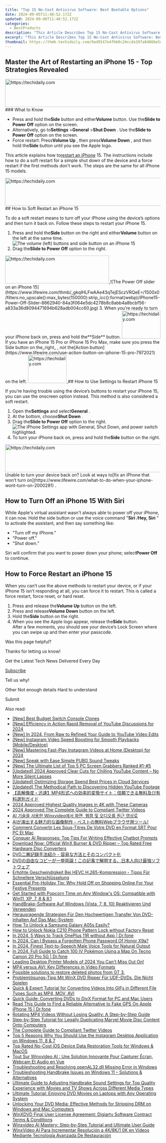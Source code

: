 ```yaml
---
title: "Top 15 No-Cost Antivirus Software: Best Bootable Options"
date: 2024-09-05T11:48:52.172Z
updated: 2024-09-06T11:48:52.172Z
categories:
  - BestProducts
description: "This Article Describes Top 15 No-Cost Antivirus Software: Best Bootable Options"
excerpt: "This Article Describes Top 15 No-Cost Antivirus Software: Best Bootable Options"
thumbnail: https://thmb.techidaily.com/9ad9147e4fbb8c24ccda197a0486be5c1d9c044a46c11534bd2a1352ab33e591.png
---
```


## Master the Art of Restarting an iPhone 15 - Top Strategies Revealed
<!-- affiliate ads begin -->
<a href="https://aligracehair.sjv.io/c/5597632/2135361/19272" target="_top" id="2135361">
  <img src="//a.impactradius-go.com/display-ad/19272-2135361" border="0" alt="https://techidaily.com" width="728" height="90"/>
</a>
<img height="0" width="0" src="https://aligracehair.sjv.io/i/5597632/2135361/19272" style="position:absolute;visibility:hidden;" border="0" />
<!-- affiliate ads end -->
### What to Know

* Press and hold the**Side** button and either**Volume** button. Use the**Slide to Power Off** option on the screen.
* Alternatively, go to**Settings** \>**General** \>**Shut Down** . Use the**Slide to Power Off** option on the screen.
* Force restart: Press**Volume Up** , then press**Volume Down** , and then hold the**Side** button until you see the Apple logo.

 This article explains how to[restart an iPhone](https://www.lifewire.com/how-to-restart-iphone-2000288) 15\. The instructions include how to do a soft restart for a simple shut down of the device and a force restart if the first methods don't work. The steps are the same for all iPhone 15 models.

<!-- affiliate ads begin -->
<a href="https://appsumo.8odi.net/c/5597632/2132162/7443" target="_top" id="2132162">
  <img src="//a.impactradius-go.com/display-ad/7443-2132162" border="0" alt="https://techidaily.com" width="728" height="90"/>
</a>
<img height="0" width="0" src="https://appsumo.8odi.net/i/5597632/2132162/7443" style="position:absolute;visibility:hidden;" border="0" />
<!-- affiliate ads end -->
## How to Soft Restart an iPhone 15

 To do a soft restart means to turn off your iPhone using the device’s options and then turn it back on. Follow these steps to restart your iPhone 15.

1. Press and hold the**Side** button on the right and either**Volume** button on the left at the same time.  
![The volume (left) buttons and side button on an iPhone 15](https://www.lifewire.com/thmb/TmHUOU_P6SpM3wMTkgaBlQ6knbg=/1500x0/filters:no_upscale():max_bytes(150000):strip_icc():format(webp)/Side-and-Volume-buttons-on-iPhone-15-Pro-ce7f29a6f4bb4cf3bb66ea8b0b928ba3.jpg)
2. Drag the**Slide to Power Off** option to the right.  
<!-- affiliate ads begin -->
<a href="https://aligracehair.sjv.io/c/5597632/2135416/19272" target="_top" id="2135416">
  <img src="//a.impactradius-go.com/display-ad/19272-2135416" border="0" alt="https://techidaily.com" width="336" height="90"/>
</a>
<img height="0" width="0" src="https://aligracehair.sjv.io/i/5597632/2135416/19272" style="position:absolute;visibility:hidden;" border="0" />
<!-- affiliate ads end -->
![The Power Off slider on an iPhone 15](https://www.lifewire.com/thmb/_gkqlHLFwAAe43qTejESczVRQeE=/1500x0/filters:no_upscale():max_bytes(150000):strip_icc():format(webp)/iPhone15-Power-Off-Slider-8662940-84a3f064e5dc4278b8c8abb4a8bcbf56-a833a36d8094471694b628adb004cc60.jpg)
3. When you’re ready to turn your iPhone back on, press and hold the**Side** button.  
<!-- affiliate ads begin -->
<a href="https://aligracehair.sjv.io/c/5597632/2115927/19272" target="_top" id="2115927">
  <img src="//a.impactradius-go.com/display-ad/19272-2115927" border="0" alt="https://techidaily.com" width="125" height="90"/>
</a>
<img height="0" width="0" src="https://aligracehair.sjv.io/i/5597632/2115927/19272" style="position:absolute;visibility:hidden;" border="0" />
<!-- affiliate ads end -->
 If you have an iPhone 15 Pro or iPhone 15 Pro Max, make sure you press the Side button on the_right_ , not the[Action button](https://www.lifewire.com/use-action-button-on-iphone-15-pro-7972021) on the left.

<!-- affiliate ads begin -->
<a href="https://aligracehair.sjv.io/c/5597632/2115911/19272" target="_top" id="2115911">
  <img src="//a.impactradius-go.com/display-ad/19272-2115911" border="0" alt="https://techidaily.com" width="125" height="90"/>
</a>
<img height="0" width="0" src="https://aligracehair.sjv.io/i/5597632/2115911/19272" style="position:absolute;visibility:hidden;" border="0" />
<!-- affiliate ads end -->
## How to Use Settings to Restart iPhone 15

 If you’re having trouble using the device’s buttons to restart your iPhone 15, you can use the onscreen option instead. This method is also considered a soft restart.

1. Open the**Settings** and select**General** .
2. At the bottom, choose**Shut Down** .
3. Drag the**Slide to Power Off** option to the right.  
![The iPhone Settings app with General, Shut Down, and power switch highlighted.](https://www.lifewire.com/thmb/qkqSasRdubWydWHUBG5CkQeJstI=/1500x0/filters:no_upscale():max_bytes(150000):strip_icc():format(webp)/Turn-Of-iPhone-15-Pro-in-Settings-6be83e8413504c42b9bc2f146153f7da.jpg)
4. To turn your iPhone back on, press and hold the**Side** button on the right.  
<!-- affiliate ads begin -->
<a href="https://united.elfm.net/c/5597632/2139563/4704" target="_top" id="2139563">
  <img src="//a.impactradius-go.com/display-ad/4704-2139563" border="0" alt="https://techidaily.com" width="728" height="90"/>
</a>
<img height="0" width="0" src="https://united.elfm.net/i/5597632/2139563/4704" style="position:absolute;visibility:hidden;" border="0" />
<!-- affiliate ads end -->
 Unable to turn your device back on? Look at ways to[fix an iPhone that won’t turn on](https://www.lifewire.com/what-to-do-when-your-iphone-wont-turn-on-2000281) .

## How to Turn Off an iPhone 15 With Siri

 While Apple's virtual assistant wasn't always able to power off your iPhone, it can now. Hold the side button or use the voice command "**Siri** /**Hey, Siri** " to activate the assistant, and then say something like:

* "Turn off my iPhone."
* "Power off."
* "Shut down."

 Siri will confirm that you want to power down your phone; select**Power Off** to continue.

## How to Force Restart an iPhone 15

 When you can’t use the above methods to restart your device, or if your iPhone 15 isn’t responding at all, you can force it to restart. This is called a force restart, force reset, or hard reset.

1. Press and release the**Volume Up** button on the left.
2. Press and release**Volume Down** button on the left.
3. Hold the**Side** button on the right.
4. When you see the Apple logo appear, release the**Side** button.  
 After a few moments, you should see your device’s Lock Screen where you can swipe up and then enter your passcode.

Was this page helpful?

Thanks for letting us know!

 Get the Latest Tech News Delivered Every Day

[Subscribe](https://www.lifewire.com/#)

Tell us why!

 Other  Not enough details  Hard to understand

 Submit

<ins class="adsbygoogle"
     style="display:block"
     data-ad-format="autorelaxed"
     data-ad-client="ca-pub-7571918770474297"
     data-ad-slot="1223367746"></ins>



<ins class="adsbygoogle"
     style="display:block"
     data-ad-client="ca-pub-7571918770474297"
     data-ad-slot="8358498916"
     data-ad-format="auto"
     data-full-width-responsive="true"></ins>

<span class="atpl-alsoreadstyle">Also read:</span>
<div><ul>
<li><a href="https://screen-video-capture.techidaily.com/new-best-budget-switch-console-clones/"><u>[New] Best Budget Switch Console Clones</u></a></li>
<li><a href="https://facebook-record-videos.techidaily.com/new-efficiency-in-action-rapid-removal-of-youtube-discussions-for-2024/"><u>[New] Efficiency in Action  Rapid Removal of YouTube Discussions for 2024</u></a></li>
<li><a href="https://eaxpv-info.techidaily.com/new-in-2024-from-raw-to-refined-your-guide-to-youtube-video-edits/"><u>[New] In 2024, From Raw to Refined  Your Guide to YouTube Video Edits</u></a></li>
<li><a href="https://instagram-videos.techidaily.com/new-instagram-video-speed-boosting-for-smooth-playbacks-mobiledesktop/"><u>[New] Instagram Video Speed Boosting for Smooth Playbacks (Mobile/Desktop)</u></a></li>
<li><a href="https://instagram-video-recordings.techidaily.com/new-mastering-fast-play-instagram-videos-at-home-desktop-for-2024/"><u>[New] Mastering Fast-Play Instagram Videos at Home (Desktop) for 2024</u></a></li>
<li><a href="https://fox-access.techidaily.com/new-speak-with-ease-simple-pubg-sound-tweaks/"><u>[New] Speak with Ease  Simple PUBG Sound Tweaks</u></a></li>
<li><a href="https://visual-screen-recording.techidaily.com/new-the-ultimate-list-of-top-5-pc-screen-grabbers-ranked-1-5/"><u>[New] The Ultimate List of Top 5 PC Screen Grabbers Ranked #1-#5</u></a></li>
<li><a href="https://facebook-video-content.techidaily.com/updated-2024-approved-clear-cuts-for-chilling-youtube-content-no-more-silent-lapses/"><u>[Updated] 2024 Approved  Clear Cuts for Chilling YouTube Content – No More Silent Lapses</u></a></li>
<li><a href="https://extra-approaches.techidaily.com/updated-optimizing-storage-spend-best-prices-in-cloud-services/"><u>[Updated] Optimizing Storage Spend  Best Prices in Cloud Services</u></a></li>
<li><a href="https://facebook-video-share.techidaily.com/updated-the-methodical-path-to-discovering-hidden-youtube-footage/"><u>[Updated] The Methodical Path to Discovering Hidden YouTube Footage</u></a></li>
<li><a href="https://techtrends.techidaily.com/1725290609837-mp4/"><u>【高解像度・迅速】MP4形式への効率的変換サイト：信頼できる無料及び有料選別ガイド</u></a></li>
<li><a href="https://article-tips.techidaily.com/2024-approved-highest-quality-images-in-4k-with-these-cameras/"><u>2024 Approved  Highest Quality Images in 4K with These Cameras</u></a></li>
<li><a href="https://twitter-videos.techidaily.com/2024-approved-the-complete-guide-to-compliant-twitter-videos/"><u>2024 Approved  The Complete Guide to Compliant Twitter Videos</u></a></li>
<li><a href="https://techtrends.techidaily.com/1725286183127-ai-winxvideo/"><u>AI 기술을 사용한 Winxvideo에서 화면, 웹캠 및 오디오를 원근 영상로</u></a></li>
<li><a href="https://techtrends.techidaily.com/ai-web/"><u>AIが演出する魅力的な画像制作 - ベストの無料Webブラウザ用ツール!</u></a></li>
<li><a href="https://techtrends.techidaily.com/comment-convertir-les-sous-titres-de-votre-dvd-en-format-srt-pour-pc-et-mac/"><u>Comment Convertir Les Sous-Titres De Votre DVD en Format SRT Pour PC Et Mac</u></a></li>
<li><a href="https://tech-savvy.techidaily.com/conquer-ai-responses-top-tips-for-writing-effective-chatbot-prompts/"><u>Conquer AI Responses: Top Tips For Writing Effective Chatbot Prompts</u></a></li>
<li><a href="https://techtrends.techidaily.com/download-now-official-winx-burner-and-dvd-ripper-top-rated-free-hardware-disc-converters/"><u>Download Now: Official WinX Burner & DVD Ripper – Top Rated Free Hardware Disc Converters</u></a></li>
<li><a href="https://techtrends.techidaily.com/1725287253989-dvd/"><u>DVD二層記録手法紹介 - 容易な方法とそのコンパクト化</u></a></li>
<li><a href="https://techtrends.techidaily.com/1725288912186-dvd/"><u>DVDの自由なコピーが一挙両論！この記事で解明する、日本人向け最強ソフトウェア</u></a></li>
<li><a href="https://techtrends.techidaily.com/erhohte-geschwindigkeit-bei-hevc-h265-kompression-tipps-fur-schnellere-verschlusselung/"><u>Erhöhte Geschwindigkeit Bei HEVC H.265-Kompression - Tipps Für Schnellere Verschlüsselung</u></a></li>
<li><a href="https://techtrends.techidaily.com/essential-pre-holiday-tip-why-hold-off-on-shopping-online-for-your-festive-presents/"><u>Essential Pre-Holiday Tip: Why Hold Off on Shopping Online For Your Festive Presents</u></a></li>
<li><a href="https://techtrends.techidaily.com/get-started-with-popcorn-time-on-any-windows-os-compatible-with-win11-xp-7-8-and-81/"><u>Get Started with Popcorn Time on Any Window's OS: Compatible with Win11, XP, 7, 8 & 8.1</u></a></li>
<li><a href="https://techtrends.techidaily.com/handbrake-software-auf-windows-vista-7-8-10-reaktivieren-und-verwenden/"><u>HandBrake-Software Auf Windows (Vista, 7, 8, 10) Reaktivieren Und Verwenden</u></a></li>
<li><a href="https://techtrends.techidaily.com/herausragende-strategien-fur-den-hochwertigen-transfer-von-dvd-inhalten-auf-das-mac-system/"><u>Herausragende Strategien Für Den Hochwertigen Transfer Von DVD-Inhalten Auf Das Mac-System</u></a></li>
<li><a href="https://android-unlock.techidaily.com/how-to-unlock-a-samsung-galaxy-a05s-easily-by-drfone-android/"><u>How To Unlock a Samsung Galaxy A05s Easily?</u></a></li>
<li><a href="https://easy-unlock-android.techidaily.com/how-to-unlock-nokia-c210-phone-pattern-lock-without-factory-reset-by-drfone-android/"><u>How to Unlock Nokia C210 Phone Pattern Lock without Factory Reset</u></a></li>
<li><a href="https://android-location-track.techidaily.com/in-2024-5-ways-to-track-oneplus-11r-without-app-drfone-by-drfone-virtual-android/"><u>In 2024, 5 Ways to Track OnePlus 11R without App | Dr.fone</u></a></li>
<li><a href="https://unlock-android.techidaily.com/in-2024-can-i-bypass-a-forgotten-phone-password-of-honor-x9a-by-drfone-android/"><u>In 2024, Can I Bypass a Forgotten Phone Password Of Honor X9a?</u></a></li>
<li><a href="https://ai-topics.techidaily.com/in-2024-finest-text-to-speech-male-voice-tools-for-natural-output/"><u>In 2024, Finest Text-to-Speech Male Voice Tools for Natural Output</u></a></li>
<li><a href="https://android-pokemon-go.techidaily.com/in-2024-full-guide-to-catch-100-iv-pokemon-using-a-map-on-tecno-camon-20-pro-5g-drfone-by-drfone-virtual-android/"><u>In 2024, Full Guide to Catch 100 IV Pokémon Using a Map On Tecno Camon 20 Pro 5G | Dr.fone</u></a></li>
<li><a href="https://hardware-updates.techidaily.com/leading-desktop-printer-models-of-2024-you-cant-miss-out-on/"><u>Leading Desktop Printer Models of 2024 You Can't Miss Out On!</u></a></li>
<li><a href="https://techtrends.techidaily.com/mp4-versus-avi-key-differences-in-video-formats/"><u>MP4 versus AVI: Key Differences in Video Formats</u></a></li>
<li><a href="https://review-topics.techidaily.com/possible-solutions-to-restore-deleted-photos-from-gt-3-by-fonelab-android-recover-photos/"><u>Possible solutions to restore deleted photos from GT 3.</u></a></li>
<li><a href="https://techtrends.techidaily.com/problemlosungs-tipp-mit-winx-dvd-ripper-fur-udf-dvds-die-nicht-spielen/"><u>Problemlösungs-Tipp Mit WinX DVD Ripper Für UDF-DVDs, Die Nicht Spielen</u></a></li>
<li><a href="https://techtrends.techidaily.com/quick-and-expert-tutorial-for-converting-videos-into-gifs-in-different-file-types-such-as-mp4-mov-avi/"><u>Quick & Expert Tutorial for Converting Videos Into GIFs in Different File Types Such as MP4, MOV, AVI</u></a></li>
<li><a href="https://techtrends.techidaily.com/quick-guide-converting-dvds-to-divx-format-for-pc-and-mac-users/"><u>Quick Guide: Converting DVDs to DivX Format for PC and Mac Users</u></a></li>
<li><a href="https://fake-location.techidaily.com/read-this-guide-to-find-a-reliable-alternative-to-fake-gps-on-apple-iphone-15-drfone-by-drfone-virtual-ios/"><u>Read This Guide to Find a Reliable Alternative to Fake GPS On Apple iPhone 15 | Dr.fone</u></a></li>
<li><a href="https://techtrends.techidaily.com/rotating-mp4-videos-without-losing-quality-a-step-by-step-guide/"><u>Rotating MP4 Videos Without Losing Quality: A Step-by-Step Guide</u></a></li>
<li><a href="https://techtrends.techidaily.com/step-by-step-tutorial-for-legally-duplicating-marvel-movie-disc-content-onto-computers/"><u>Step-by-Step Tutorial for Legally Duplicating Marvel Movie Disc Content Onto Computers</u></a></li>
<li><a href="https://twitter-videos.techidaily.com/the-complete-guide-to-compliant-twitter-videos/"><u>The Complete Guide to Compliant Twitter Videos</u></a></li>
<li><a href="https://techtrends.techidaily.com/top-5-reasons-why-you-should-use-the-instagram-desktop-application-on-windows-11-8-and-7/"><u>Top 5 Reasons Why You Should Use the Instagram Desktop Application on Windows 11, 8 & 7</u></a></li>
<li><a href="https://techtrends.techidaily.com/top-rated-no-cost-ios-device-data-restoration-tools-for-windows-and-macos/"><u>Top Rated No-Cost iOS Device Data Restoration Tools for Windows & MacOS</u></a></li>
<li><a href="https://techtrends.techidaily.com/tout-sur-winxvideo-ai-une-solution-innovante-pour-capturer-ecran-webcam-et-audio-en-vue/"><u>Tout Sur Winxvideo AI : Une Solution Innovante Pour Capturer Écran, Webcam Et Audio en Vue</u></a></li>
<li><a href="https://tech-renaissance.techidaily.com/troubleshooting-and-resolving-openal32dll-missing-error-in-windows/"><u>Troubleshooting and Resolving openAL32.dll Missing Error in Windows</u></a></li>
<li><a href="https://some-approaches.techidaily.com/troubleshooting-handbrake-issues-on-windows-11-solutions-and-alternatives/"><u>Troubleshooting Handbrake Issues on Windows 11 – Solutions & Alternatives</u></a></li>
<li><a href="https://techtrends.techidaily.com/ultimate-guide-to-adjusting-handbrake-sound-settings-for-top-quality-experience-with-movies-and-tv-shows-across-different-media-types/"><u>Ultimate Guide to Adjusting Handbrake Sound Settings for Top Quality Experience with Movies and TV Shows Across Different Media Types</u></a></li>
<li><a href="https://techtrends.techidaily.com/ultimate-tutorial-enjoying-dvd-movies-on-laptops-with-any-operating-system/"><u>Ultimate Tutorial: Enjoying DVD Movies on Laptops with Any Operating System</u></a></li>
<li><a href="https://techtrends.techidaily.com/unlocking-your-dvd-media-effective-methods-for-stripping-drm-on-windows-and-mac-computers/"><u>Unlocking Your DVD Media: Effective Methods for Stripping DRM on Windows and Mac Computers</u></a></li>
<li><a href="https://techtrends.techidaily.com/winxdvd-final-user-license-agreement-digiarty-software-contract-terms-and-conditions/"><u>WinXDVD Final User License Agreement: Digiarty Software Contract Terms & Conditions</u></a></li>
<li><a href="https://techtrends.techidaily.com/winxvideo-ai-mastery-step-by-step-tutorial-and-ultimate-user-guide/"><u>Winxvideo AI Mastery: Step-by-Step Tutorial and Ultimate User Guide</u></a></li>
<li><a href="https://techtrends.techidaily.com/winxvideo-ai-para-incrementar-resolucion-a-4k8k1-0k-en-videos-mediante-tecnologia-avanzada-de-restauracion/"><u>WinxVideo AI Para Incrementar Resolución a 4K/8K/1 0K en Videos Mediante Tecnología Avanzada De Restauración</u></a></li>
</ul></div>
